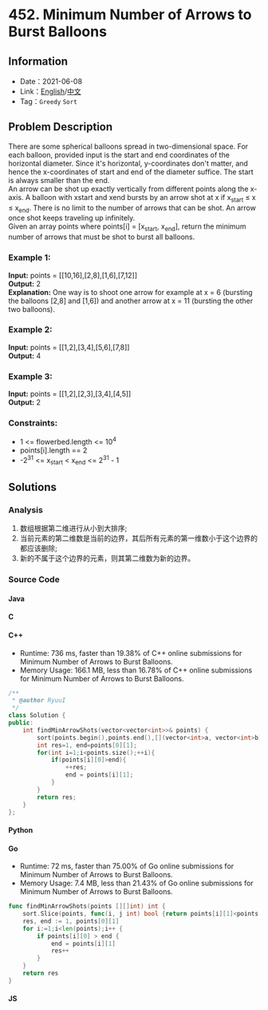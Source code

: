 # 452. Minimum Number of Arrows to Burst Balloons
## Information
* Date：2021-06-08
* Link：[English](https://leetcode.com/problems/minimum-number-of-arrows-to-burst-balloons/)/[中文](https://leetcode-cn.com/problems/minimum-number-of-arrows-to-burst-balloons/)
* Tag：`Greedy` `Sort`

## Problem Description
There are some spherical balloons spread in two-dimensional space. For each balloon, provided input is the start and end coordinates of the horizontal diameter. Since it's horizontal, y-coordinates don't matter, and hence the x-coordinates of start and end of the diameter suffice. The start is always smaller than the end.   
An arrow can be shot up exactly vertically from different points along the x-axis. A balloon with xstart and xend bursts by an arrow shot at x if x<sub>start</sub> ≤ x ≤ x<sub>end</sub>. There is no limit to the number of arrows that can be shot. An arrow once shot keeps traveling up infinitely.   
Given an array points where points[i] = [x<sub>start</sub>, x<sub>end</sub>], return the minimum number of arrows that must be shot to burst all balloons.
### Example 1:
**Input:**
points = [[10,16],[2,8],[1,6],[7,12]]   
**Output:**
2   
**Explanation:**
One way is to shoot one arrow for example at x = 6 (bursting the balloons [2,8] and [1,6]) and another arrow at x = 11 (bursting the other two balloons).
### Example 2:
**Input:**
points = [[1,2],[3,4],[5,6],[7,8]]   
**Output:**
4
### Example 3:
**Input:**
points = [[1,2],[2,3],[3,4],[4,5]]   
**Output:**
2
### Constraints:
* 1 <= flowerbed.length <= 10<sup>4</sup>
* points[i].length == 2
* -2<sup>31</sup> <= x<sub>start</sub> < x<sub>end</sub> <= 2<sup>31</sup> - 1
## Solutions
### Analysis
1. 数组根据第二维进行从小到大排序;
2. 当前元素的第二维数是当前的边界，其后所有元素的第一维数小于这个边界的都应该删除;
3. 新的不属于这个边界的元素，则其第二维数为新的边界。
### Source Code
#### Java
#### C
#### C++
* Runtime: 736 ms, faster than 19.38% of C++ online submissions for Minimum Number of Arrows to Burst Balloons.
* Memory Usage: 166.1 MB, less than 16.78% of C++ online submissions for Minimum Number of Arrows to Burst Balloons.
```cpp
/**
 * @author RyuuI
 */
class Solution {
public:
    int findMinArrowShots(vector<vector<int>>& points) {
        sort(points.begin(),points.end(),[](vector<int>a, vector<int>b){return a[1]<b[1];});
        int res=1, end=points[0][1];
        for(int i=1;i<points.size();++i){
            if(points[i][0]>end){
                ++res;
                end = points[i][1];
            }
        }
        return res;
    }
};
```
#### Python
#### Go
* Runtime: 72 ms, faster than 75.00% of Go online submissions for Minimum Number of Arrows to Burst Balloons.
* Memory Usage: 7.4 MB, less than 21.43% of Go online submissions for Minimum Number of Arrows to Burst Balloons.
```go
func findMinArrowShots(points [][]int) int {
    sort.Slice(points, func(i, j int) bool {return points[i][1]<points[j][1]})
    res, end := 1, points[0][1]
    for i:=1;i<len(points);i++ {
        if points[i][0] > end {
            end = points[i][1]
            res++
        }
    }
    return res
}
```
#### JS
